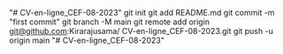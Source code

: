 "# CV-en-ligne_CEF-08-2023"  git init git add README.md git commit -m "first commit" git branch -M main git remote add origin git@github.com:Kirarajusama/ CV-en-ligne_CEF-08-2023.git  git push -u origin main
"# CV-en-ligne_CEF-08-2023" 
